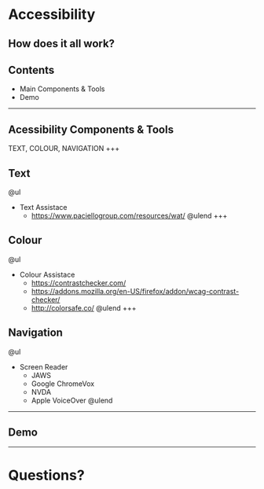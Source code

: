 [comment]: <> (https://gitpitch.com/willstobo/spps-brownbags/master?p=accessibility)
# Accessibility 
How does it all work?
---
## Contents
- Main Components & Tools
- Demo
---
## Acessibility Components & Tools
TEXT, COLOUR, NAVIGATION
+++
## Text
@ul
- Text Assistace 
	- https://www.paciellogroup.com/resources/wat/
@ulend
+++
## Colour
@ul
- Colour Assistace
	- https://contrastchecker.com/
	- https://addons.mozilla.org/en-US/firefox/addon/wcag-contrast-checker/
	- http://colorsafe.co/
@ulend
+++
## Navigation
@ul
- Screen Reader
	- JAWS
	- Google ChromeVox
	- NVDA
	- Apple VoiceOver
@ulend
---
## Demo
---
# Questions?

